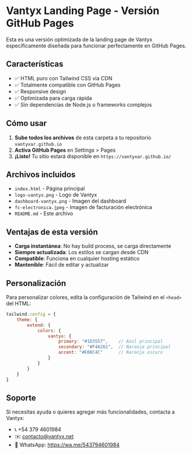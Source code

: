 # Vantyx Landing Page - Versión GitHub Pages

Esta es una versión optimizada de la landing page de Vantyx específicamente diseñada para funcionar perfectamente en GitHub Pages.

## Características

- ✅ HTML puro con Tailwind CSS via CDN
- ✅ Totalmente compatible con GitHub Pages
- ✅ Responsive design
- ✅ Optimizada para carga rápida
- ✅ Sin dependencias de Node.js o frameworks complejos

## Cómo usar

1. **Sube todos los archivos** de esta carpeta a tu repositorio `vantyxar.github.io`
2. **Activa GitHub Pages** en Settings > Pages
3. **¡Listo!** Tu sitio estará disponible en `https://vantyxar.github.io/`

## Archivos incluidos

- `index.html` - Página principal
- `logo-vantyx.png` - Logo de Vantyx
- `dashboard-vantyx.png` - Imagen del dashboard
- `fc-electronica.jpeg` - Imagen de facturación electrónica
- `README.md` - Este archivo

## Ventajas de esta versión

- **Carga instantánea**: No hay build process, se carga directamente
- **Siempre actualizada**: Los estilos se cargan desde CDN
- **Compatible**: Funciona en cualquier hosting estático
- **Mantenible**: Fácil de editar y actualizar

## Personalización

Para personalizar colores, edita la configuración de Tailwind en el `<head>` del HTML:

```javascript
tailwind.config = {
    theme: {
        extend: {
            colors: {
                vantyx: {
                    primary: "#1D3557",    // Azul principal
                    secondary: "#F4A261",  // Naranja principal
                    accent: "#E08C4C"      // Naranja oscuro
                }
            }
        }
    }
}
```

## Soporte

Si necesitas ayuda o quieres agregar más funcionalidades, contacta a Vantyx:
- 📞 +54 379 4601984
- ✉️ contacto@vantyx.net
- 💬 WhatsApp: https://wa.me/543794601984
